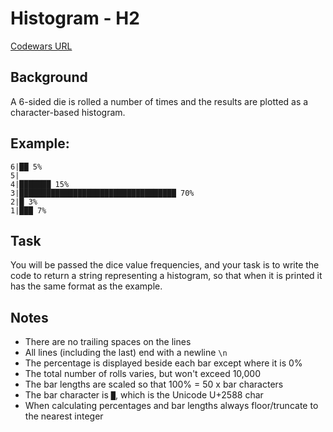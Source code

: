 ﻿# Histogram - H2

[Codewars URL](https://www.codewars.com/kata/5d5f5ea8e3d37b001dfd630a)

## Background
A 6-sided die is rolled a number of times and the results are plotted as a character-based histogram.

## Example:
```
6|██ 5%
5|
4|███████ 15%
3|███████████████████████████████████ 70%
2|█ 3%
1|███ 7%
```
## Task
You will be passed the dice value frequencies, and your task is to write the code to return a string representing a histogram, so that when it is printed it has the same format as the example.

## Notes
- There are no trailing spaces on the lines
- All lines (including the last) end with a newline `\n`
- The percentage is displayed beside each bar except where it is 0%
- The total number of rolls varies, but won't exceed 10,000
- The bar lengths are scaled so that 100% = 50 x bar characters
- The bar character is `█`, which is the Unicode U+2588 char
- When calculating percentages and bar lengths always floor/truncate to the nearest integer
